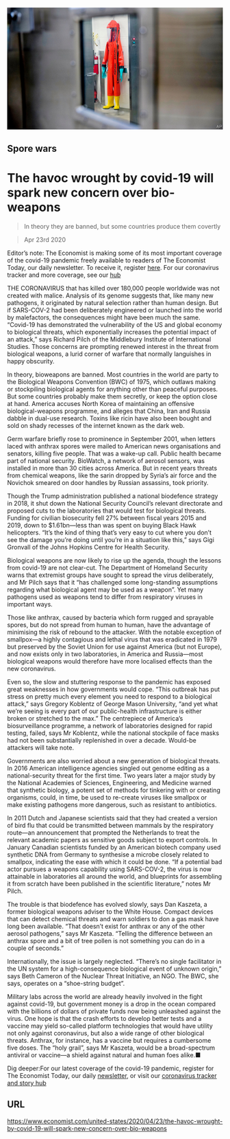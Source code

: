 ![](./images/20200425_USP001_0.jpg)

## Spore wars

# The havoc wrought by covid-19 will spark new concern over bio-weapons

> In theory they are banned, but some countries produce them covertly

> Apr 23rd 2020

Editor’s note: The Economist is making some of its most important coverage of the covid-19 pandemic freely available to readers of The Economist Today, our daily newsletter. To receive it, register [here](https://www.economist.com//newslettersignup). For our coronavirus tracker and more coverage, see our [hub](https://www.economist.com//coronavirus)

THE CORONAVIRUS that has killed over 180,000 people worldwide was not created with malice. Analysis of its genome suggests that, like many new pathogens, it originated by natural selection rather than human design. But if SARS-COV-2 had been deliberately engineered or launched into the world by malefactors, the consequences might have been much the same. “Covid-19 has demonstrated the vulnerability of the US and global economy to biological threats, which exponentially increases the potential impact of an attack,” says Richard Pilch of the Middlebury Institute of International Studies. Those concerns are prompting renewed interest in the threat from biological weapons, a lurid corner of warfare that normally languishes in happy obscurity.

In theory, bioweapons are banned. Most countries in the world are party to the Biological Weapons Convention (BWC) of 1975, which outlaws making or stockpiling biological agents for anything other than peaceful purposes. But some countries probably make them secretly, or keep the option close at hand. America accuses North Korea of maintaining an offensive biological-weapons programme, and alleges that China, Iran and Russia dabble in dual-use research. Toxins like ricin have also been bought and sold on shady recesses of the internet known as the dark web.

Germ warfare briefly rose to prominence in September 2001, when letters laced with anthrax spores were mailed to American news organisations and senators, killing five people. That was a wake-up call. Public health became part of national security. BioWatch, a network of aerosol sensors, was installed in more than 30 cities across America. But in recent years threats from chemical weapons, like the sarin dropped by Syria’s air force and the Novichok smeared on door handles by Russian assassins, took priority.

Though the Trump administration published a national biodefence strategy in 2018, it shut down the National Security Council’s relevant directorate and proposed cuts to the laboratories that would test for biological threats. Funding for civilian biosecurity fell 27% between fiscal years 2015 and 2019, down to $1.61bn—less than was spent on buying Black Hawk helicopters. “It’s the kind of thing that’s very easy to cut where you don’t see the damage you’re doing until you’re in a situation like this,” says Gigi Gronvall of the Johns Hopkins Centre for Health Security.

Biological weapons are now likely to rise up the agenda, though the lessons from covid-19 are not clear-cut. The Department of Homeland Security warns that extremist groups have sought to spread the virus deliberately, and Mr Pilch says that it “has challenged some long-standing assumptions regarding what biological agent may be used as a weapon”. Yet many pathogens used as weapons tend to differ from respiratory viruses in important ways.

Those like anthrax, caused by bacteria which form rugged and sprayable spores, but do not spread from human to human, have the advantage of minimising the risk of rebound to the attacker. With the notable exception of smallpox—a highly contagious and lethal virus that was eradicated in 1979 but preserved by the Soviet Union for use against America (but not Europe), and now exists only in two laboratories, in America and Russia—most biological weapons would therefore have more localised effects than the new coronavirus.

Even so, the slow and stuttering response to the pandemic has exposed great weaknesses in how governments would cope. “This outbreak has put stress on pretty much every element you need to respond to a biological attack,” says Gregory Koblentz of George Mason University, “and yet what we’re seeing is every part of our public-health infrastructure is either broken or stretched to the max.” The centrepiece of America’s biosurveillance programme, a network of laboratories designed for rapid testing, failed, says Mr Koblentz, while the national stockpile of face masks had not been substantially replenished in over a decade. Would-be attackers will take note.

Governments are also worried about a new generation of biological threats. In 2016 American intelligence agencies singled out genome editing as a national-security threat for the first time. Two years later a major study by the National Academies of Sciences, Engineering, and Medicine warned that synthetic biology, a potent set of methods for tinkering with or creating organisms, could, in time, be used to re-create viruses like smallpox or make existing pathogens more dangerous, such as resistant to antibiotics.

In 2011 Dutch and Japanese scientists said that they had created a version of bird flu that could be transmitted between mammals by the respiratory route—an announcement that prompted the Netherlands to treat the relevant academic papers as sensitive goods subject to export controls. In January Canadian scientists funded by an American biotech company used synthetic DNA from Germany to synthesise a microbe closely related to smallpox, indicating the ease with which it could be done. “If a potential bad actor pursues a weapons capability using SARS-COV-2, the virus is now attainable in laboratories all around the world, and blueprints for assembling it from scratch have been published in the scientific literature,” notes Mr Pilch.

The trouble is that biodefence has evolved slowly, says Dan Kaszeta, a former biological weapons adviser to the White House. Compact devices that can detect chemical threats and warn soldiers to don a gas mask have long been available. “That doesn’t exist for anthrax or any of the other aerosol pathogens,” says Mr Kaszeta. “Telling the difference between an anthrax spore and a bit of tree pollen is not something you can do in a couple of seconds.”

Internationally, the issue is largely neglected. “There’s no single facilitator in the UN system for a high-consequence biological event of unknown origin,” says Beth Cameron of the Nuclear Threat Initiative, an NGO. The BWC, she says, operates on a “shoe-string budget”.

Military labs across the world are already heavily involved in the fight against covid-19, but government money is a drop in the ocean compared with the billions of dollars of private funds now being unleashed against the virus. One hope is that the crash efforts to develop better tests and a vaccine may yield so-called platform technologies that would have utility not only against coronavirus, but also a wide range of other biological threats. Anthrax, for instance, has a vaccine but requires a cumbersome five doses. The “holy grail”, says Mr Kaszeta, would be a broad-spectrum antiviral or vaccine—a shield against natural and human foes alike.■

Dig deeper:For our latest coverage of the covid-19 pandemic, register for The Economist Today, our daily [newsletter](https://www.economist.com//newslettersignup), or visit our [coronavirus tracker and story hub](https://www.economist.com//coronavirus)

## URL

https://www.economist.com/united-states/2020/04/23/the-havoc-wrought-by-covid-19-will-spark-new-concern-over-bio-weapons

